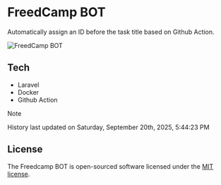 # FreedCamp BOT

Automatically assign an ID before the task title based on Github Action.

![FreedCamp BOT](https://repository-images.githubusercontent.com/737932867/7d34798b-2680-471c-b089-a78a718d3d6a)

## Tech

- Laravel
- Docker
- Github Action

> [!NOTE]  
> History last updated on Saturday, September 20th, 2025, 5:44:23 PM

## License

The Freedcamp BOT is open-sourced software licensed under the [MIT license](https://opensource.org/licenses/MIT).

